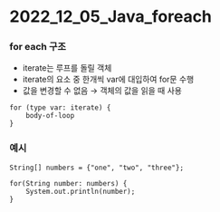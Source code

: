 # 2022_12_05_Java_foreach

### for each 구조

- iterate는 루프를 돌릴 객체
- iterate의 요소 중 한개씩 var에 대입하여 for문 수행
- 값을 변경할 수 없음 → 객체의 값을 읽을 때 사용

```
for (type var: iterate) {
    body-of-loop
}
```

### 예시

```
String[] numbers = {"one", "two", "three"};

for(String number: numbers) {
    System.out.println(number);
}
```